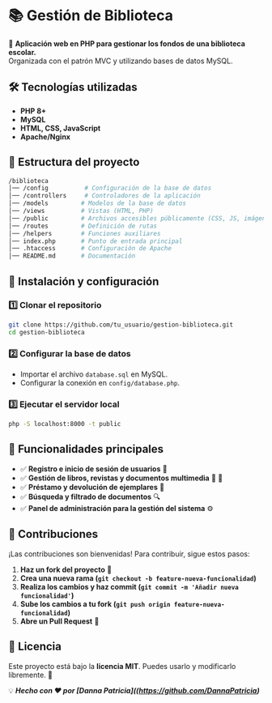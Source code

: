 # 📚 Gestión de Biblioteca

🚀 **Aplicación web en PHP para gestionar los fondos de una biblioteca escolar.**  
Organizada con el patrón MVC y utilizando bases de datos MySQL.

## 🛠️ Tecnologías utilizadas

- **PHP 8+**
- **MySQL**
- **HTML, CSS, JavaScript**
- **Apache/Nginx**

## 📂 Estructura del proyecto

```bash
/biblioteca  
│── /config          # Configuración de la base de datos  
│── /controllers     # Controladores de la aplicación  
│── /models         # Modelos de la base de datos  
│── /views          # Vistas (HTML, PHP)  
│── /public         # Archivos accesibles públicamente (CSS, JS, imágenes)  
│── /routes         # Definición de rutas  
│── /helpers        # Funciones auxiliares  
│── index.php       # Punto de entrada principal  
│── .htaccess       # Configuración de Apache  
│── README.md       # Documentación  
```

## 🏁 Instalación y configuración

### 1️⃣ Clonar el repositorio
```bash
git clone https://github.com/tu_usuario/gestion-biblioteca.git
cd gestion-biblioteca
```

### 2️⃣ Configurar la base de datos
- Importar el archivo `database.sql` en MySQL.
- Configurar la conexión en `config/database.php`.

### 3️⃣ Ejecutar el servidor local
```bash
php -S localhost:8000 -t public
```

## 📜 Funcionalidades principales

- ✅ **Registro e inicio de sesión de usuarios** 🔐  
- ✅ **Gestión de libros, revistas y documentos multimedia** 📖 🎥  
- ✅ **Préstamo y devolución de ejemplares** 📅  
- ✅ **Búsqueda y filtrado de documentos** 🔍  
- ✅ **Panel de administración para la gestión del sistema** ⚙️  

## 🤝 Contribuciones

¡Las contribuciones son bienvenidas! Para contribuir, sigue estos pasos:

1. **Haz un fork del proyecto** 🍴  
2. **Crea una nueva rama (`git checkout -b feature-nueva-funcionalidad`)**  
3. **Realiza los cambios y haz commit (`git commit -m 'Añadir nueva funcionalidad'`)**  
4. **Sube los cambios a tu fork (`git push origin feature-nueva-funcionalidad`)**  
5. **Abre un Pull Request** 🚀  

## 📄 Licencia

Este proyecto está bajo la **licencia MIT**. Puedes usarlo y modificarlo libremente. 📜  

💡 _**Hecho con ❤️ por [Danna Patricia]((https://github.com/DannaPatricia)**_

